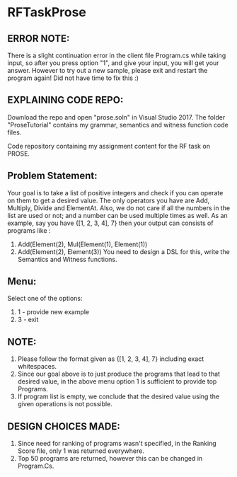 # RFTaskProse

## ERROR NOTE: 
There is a slight continuation error in the client file Program.cs while taking input, so after you press option "1", and give your input, 
you will get your answer. However to try out a new sample, please exit and restart the program again! Did not have time to fix this :)

## EXPLAINING CODE REPO:
Download the repo and open "prose.soln" in Visual Studio 2017. The folder "ProseTutorial" contains my grammar, semantics and witness function code files.

Code repository containing my assignment content for the RF task on PROSE.

## Problem Statement: 
Your goal is to take a list of positive integers and check if you can operate on them to get a desired value.
The only operators you have are Add, Multiply, Divide and ElementAt. Also, we do not care if all the numbers in the list are used or not; 
and a number can be used multiple times as well. As an example, say you have {[1, 2, 3, 4], 7} then your output can consists of programs like :

1. Add(Element(2), Mul(Element(1), Element(1))
2. Add(Element(2), Element(3))
You need to design a DSL for this, write the Semantics and Witness functions.

## Menu: 
Select one of the options:
1. 1 - provide new example
3. 3 - exit


## NOTE:
1. Please follow the format given as {[1, 2, 3, 4], 7} including exact whitespaces.
2. Since our goal above is to just produce the programs that lead to that desired value, in the above menu option 1 is sufficient to provide top Programs.
3. If program list is empty, we conclude that the desired value using the given operations is not possible.

## DESIGN CHOICES MADE:

1. Since need for ranking of programs wasn't specified, in the Ranking Score file, only 1 was returned everywhere.
2. Top 50 programs are returned, however this can be changed in Program.Cs.
